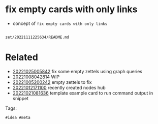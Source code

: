 # fix empty cards with only links

- concept of `fix empty cards with only links`

```
```

` zet/20221111225634/README.md `

# Related

- [20221025005842](/zet/20221025005842/README.md) fix some empty zettels using graph queries
- [20221008042814](/zet/20221008042814/README.md) WIP
- [20221005200242](/zet/20221005200242/README.md) empty zettels to fix
- [20221012171100](/zet/20221012171100/README.md) recently created nodes hub
- [20221021081636](/zet/20221021081636/README.md) template example card to run command output in snippet

Tags:

    #idea #meta
